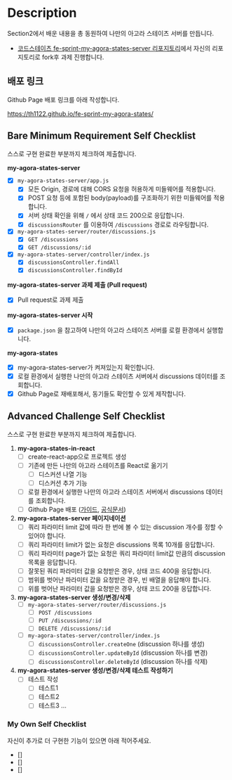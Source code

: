 # Description

Section2에서 배운 내용을 총 동원하여 나만의 아고라 스테이츠 서버를 만듭니다.

- [코드스테이츠 fe-sprint-my-agora-states-server 리포지토리](https://github.com/codestates-seb/fe-sprint-my-agora-states-server)에서 자신의 리포지토리로 fork후 과제 진행합니다.

## 배포 링크

Github Page 배포 링크를 아래 작성합니다.

https://th1122.github.io/fe-sprint-my-agora-states/

## Bare Minimum Requirement Self Checklist

스스로 구현 완료한 부분까지 체크하여 제출합니다.

**my-agora-states-server**
- [x] `my-agora-states-server/app.js`
    - [x] 모든 Origin, 경로에 대해 CORS 요청을 허용하게 미들웨어를 적용합니다.
    - [x] POST 요청 등에 포함된 body(payload)를 구조화하기 위한 미들웨어를 적용합니다.
    - [x] 서버 상태 확인을 위해 `/` 에서 상태 코드 200으로 응답합니다.
    - [x] `discussionsRouter` 를 이용하여 `/discussions` 경로로 라우팅합니다.
- [x] `my-agora-states-server/router/discussions.js`
    - [x] `GET /discussions`
    - [x] `GET /discussions/:id`
- [x] `my-agora-states-server/controller/index.js`
    - [x] `discussionsController.findAll`
    - [x] `discussionsController.findById`

**my-agora-states-server 과제 제출 (Pull request)**
- [x] Pull request로 과제 제출

**my-agora-states-server 시작**
- [x] `package.json` 을 참고하여 나만의 아고라 스테이츠 서버를 로컬 환경에서 실행합니다.

**my-agora-states**
- [x] my-agora-states-server가 켜져있는지 확인합니다.
- [x] 로컬 환경에서 실행한 나만의 아고라 스테이츠 서버에서 discussions 데이터를 조회합니다.
- [x] Github Page로 재배포해서, 동기들도 확인할 수 있게 제작합니다.

## Advanced Challenge Self Checklist

스스로 구현 완료한 부분까지 체크하여 제출합니다.

1. **my-agora-states-in-react**
    - [ ] create-react-app으로 프로젝트 생성
    - [ ] 기존에 만든 나만의 아고라 스테이츠를 React로 옮기기
        - [ ] 디스커션 나열 기능
        - [ ] 디스커션 추가 기능
    - [ ] 로컬 환경에서 실행한 나만의 아고라 스테이츠 서버에서 discussions 데이터를 조회합니다.
    - [ ] Github Page 배포 ([가이드](https://github.com/gitname/react-gh-pages), [공식문서](https://create-react-app.dev/docs/deployment/#github-pages))
2. **my-agora-states-server 페이지네이션**
    - [ ] 쿼리 파라미터 limit 값에 따라 한 번에 볼 수 있는 discussion 개수를 정할 수 있어야 합니다.
    - [ ] 쿼리 파라미터 limit가 없는 요청은 discussions 목록 10개를 응답합니다.
    - [ ] 쿼리 파라미터 page가 없는 요청은 쿼리 파라미터 limit값 만큼의 discussion 목록을 응답합니다.
    - [ ] 잘못된 쿼리 파라미터 값을 요청받은 경우, 상태 코드 400을 응답합니다.
    - [ ] 범위를 벗어난 파라미터 값을 요청받은 경우, 빈 배열을 응답해야 합니다.
    - [ ] 위를 벗어난 파라미터 값을 요청받은 경우, 상태 코드 200을 응답합니다.
3. **my-agora-states-server 생성/변경/삭제**
    - [ ] `my-agora-states-server/router/discussions.js`
        - [ ] `POST /discussions`
        - [ ] `PUT /discussions/:id`
        - [ ] `DELETE /discussions/:id`
    - [ ] `my-agora-states-server/controller/index.js`
        - [ ] `discussionsController.createOne` (discussion 하나를 생성)
        - [ ] `discussionsController.updateById` (discussion 하나를 변경)
        - [ ] `discussionsController.deleteById` (discussion 하나를 삭제)
4. **my-agora-states-server 생성/변경/삭제 테스트 작성하기**
    - [ ] 테스트 작성
      - [ ] 테스트1 
      - [ ] 테스트2 
      - [ ] 테스트3 
      ...

### My Own Self Checklist

자신이 추가로 더 구현한 기능이 있으면 아래 적어주세요.

- []
- []
- []
